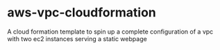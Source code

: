 # aws-vpc-cloudformation
A cloud formation template to spin up a complete configuration of a vpc with two ec2 instances serving a static webpage
